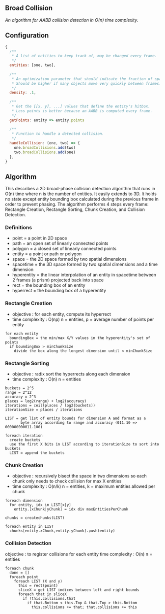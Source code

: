 ## Broad Collision

_An algorithm for AABB collision detection in O(n) time complexity._

## Configuration
```js
{
  /**
   * A list of entities to keep track of, may be changed every frame.
   */
  entities: [one, two],
  
  /**
   * An optimization parameter that should indicate the fraction of space occupied by collision boxes.
   * Should be higher if many objects move very quickly between frames.
   */
  density: .1,
  
  /**
   * Get the [[x, y], ...] values that define the entity's hitbox.
   * Less points is better because an AABB is computed every frame.
   */
  getPoints: entity => entity.points
  
  /**
   * Function to handle a detected collision.
   */
  handleCollision: (one, two) => {
    one.broadCollisions.add(two)
    two.broadCollisions.add(one)
  },
}
```

## Algorithm

This describes a 2D broad-phase collision detection algorithm that runs in O(n) time where n is the number of entities. It easily extends to 3D. It holds no state except entity bounding box calculated during the previous frame in order to prevent phasing. The algorithm performs 4 steps every frame: Rectangle Creation, Rectangle Sorting, Chunk Creation, and Collision Detection.

### Definitions
- point = a point in 2D space
- path = an open set of linearly connected points
- polygon = a closed set of linearly connected points
- entity = a point or path or polygon
- space = the 2D space formed by two spatial dimensions
- spacetime = the 3D space formed by two spatial dimensions and a time dimension
- hyperentity = the linear interpolation of an entity in spacetime between 2 frames (a prism) projected back into space
- rect = the bounding box of an entity
- hyperrect = the bounding box of a hyperentity

### Rectangle Creation
- objective : for each entity, compute its hyperrect
- time complexity : O(np) n = entities, p = average number of points per entity

```
for each entity
  boundingBox = the min/max X/Y values in the hyperentity's set of points
  if boundingBox > minChunkSize
    divide the box along the longest dimension until < minChunkSize
```

### Rectangle Sorting
- objective : radix sort the hyperrects along each dimension
- time complexity : O(n) n = entities

```
buckets = 2^5
range = 2^12
accuracy = 2^3
places = log2(range) + log2(accuracy)
iterations = ceil(places / log2(buckets))
iterationSize = places / iterations

LIST = get list of entity bounds for dimension A and format as a
       byte array according to range and accuracy (011.10 => 000000000011.100)

foreach iteration
  create buckets
  use the first X bits in LIST according to iterationSize to sort into buckets
  LIST = append the buckets
```

### Chunk Creation
- objective : recursively bisect the space in two dimensions so each chunk only needs to check collision for max X entities
- time complexity : O(n/k) n = entities, k = maximum entities allowed per chunk

```
foreach dimension
  for entity, idx in LIST[x|y]
    entity.[xChunk|yChunk] = idx div maxEntitiesPerChunk

chunks = createchunks(LIST)

foreach entity in LIST
  chunks[entity.xChunk,entity.yChunk].push(entity)  
```

### Collision Detection
objective : to register collisions for each entity
time complexity : O(n) n = entities
```
foreach chunk
  done = []
  foreach point
    foreach LIST (X and y)
      this = rect(point)
      sliceX = get LIST indices between left and right bounds
      foreach that in sliceX
        if !this.collisions.that
          if that.Bottom < this.Top & that.Top > this.Bottom
            this.collisions += that; that.collisions += this
```
